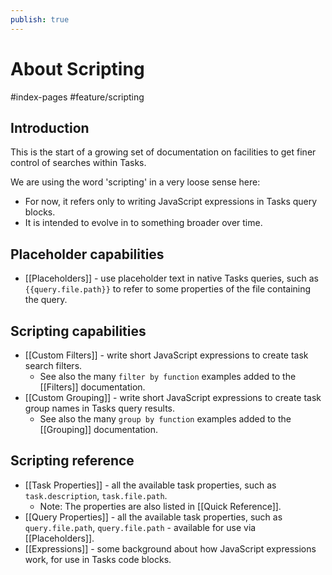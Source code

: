 ```yaml
---
publish: true
---
```


# About Scripting

<span class="related-pages">#index-pages #feature/scripting</span>

## Introduction

This is the start of a growing set of documentation on facilities to get finer control of searches within Tasks.

We are using the word 'scripting' in a very loose sense here:

- For now, it refers only to writing JavaScript expressions in Tasks query blocks.
- It is intended to evolve in to something broader over time.

## Placeholder capabilities

- [[Placeholders]] - use placeholder text in native Tasks queries, such as  `{{query.file.path}}` to refer to some properties of the file containing the query.

## Scripting capabilities

- [[Custom Filters]] - write short JavaScript expressions to create task search filters.
  - See also the many `filter by function` examples added to the [[Filters]] documentation.
- [[Custom Grouping]] - write short JavaScript expressions to create task group names in Tasks query results.
  - See also the many `group by function` examples added to the [[Grouping]] documentation.

## Scripting reference

- [[Task Properties]] - all the available task properties, such as `task.description`,  `task.file.path`.
  - Note: The properties are also listed in [[Quick Reference]].
- [[Query Properties]] - all the available task properties, such as  `query.file.path`,  `query.file.path` - available for use via [[Placeholders]].
- [[Expressions]] - some background about how JavaScript expressions work, for use in Tasks code blocks.
